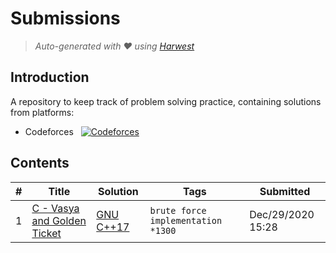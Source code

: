 Submissions
======================
> *Auto-generated with ❤ using [Harwest](https://github.com/nileshsah/harwest-tool)*

## Introduction

A repository to keep track of problem solving practice, containing solutions from platforms:
* Codeforces &nbsp; [![Codeforces](https://run.kaist.ac.kr/badges/codeforces/Abder-Rahman_26.svg)](https://codeforces.com/profile/Abder-Rahman_26)


## Contents

| # | Title | Solution | Tags | Submitted |
|---| ----- | -------- | ---- | --------- |
1 | [C - Vasya and Golden Ticket](https://codeforces.com/contest/1058/problem/C) | [GNU C++17](./codeforces/1058/C.cpp) | `brute force` `implementation` `*1300` | Dec/29/2020 15:28 | 